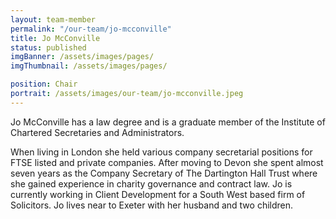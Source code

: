 ```yaml
---
layout: team-member
permalink: "/our-team/jo-mcconville"
title: Jo McConville
status: published
imgBanner: /assets/images/pages/
imgThumbnail: /assets/images/pages/

position: Chair
portrait: /assets/images/our-team/jo-mcconville.jpeg
---
```


Jo McConville has a law degree and is a graduate member of the Institute of Chartered Secretaries and Administrators.

When living in London she held various company secretarial positions for FTSE listed and private companies. After moving to Devon she spent almost seven years as the Company Secretary of The Dartington Hall Trust where she gained experience in charity governance and contract law.  Jo is currently working in Client Development for a South West based firm of Solicitors.  Jo lives near to Exeter with her husband and two children.
